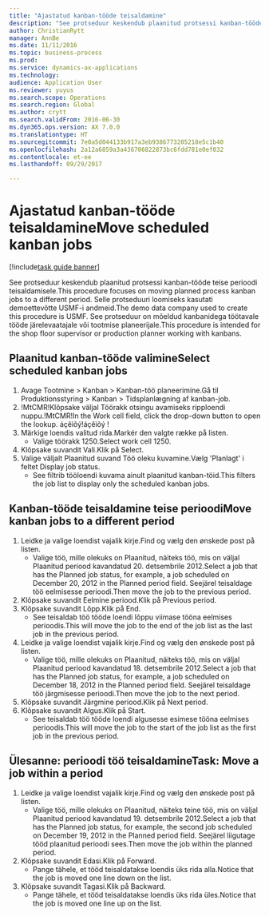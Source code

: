 ```yaml
--- 
title: "Ajastatud kanban-tööde teisaldamine"
description: "See protseduur keskendub plaanitud protsessi kanban-tööde teise perioodi teisaldamisele."
author: ChristianRytt
manager: AnnBe
ms.date: 11/11/2016
ms.topic: business-process
ms.prod: 
ms.service: dynamics-ax-applications
ms.technology: 
audience: Application User
ms.reviewer: yuyus
ms.search.scope: Operations
ms.search.region: Global
ms.author: crytt
ms.search.validFrom: 2016-06-30
ms.dyn365.ops.version: AX 7.0.0
ms.translationtype: HT
ms.sourcegitcommit: 7e0a5d044133b917a3eb9386773205218e5c1b40
ms.openlocfilehash: 2a12a6859a3a436706822873bc6fdd781e0ef032
ms.contentlocale: et-ee
ms.lasthandoff: 09/29/2017

---
```

# <a name="move-scheduled-kanban-jobs"></a><span data-ttu-id="2db54-103">Ajastatud kanban-tööde teisaldamine</span><span class="sxs-lookup"><span data-stu-id="2db54-103">Move scheduled kanban jobs</span></span>

[!include[task guide banner](../../includes/task-guide-banner.md)]

<span data-ttu-id="2db54-104">See protseduur keskendub plaanitud protsessi kanban-tööde teise perioodi teisaldamisele.</span><span class="sxs-lookup"><span data-stu-id="2db54-104">This procedure focuses on moving planned process kanban jobs to a different period.</span></span> <span data-ttu-id="2db54-105">Selle protseduuri loomiseks kasutati demoettevõtte USMF-i andmeid.</span><span class="sxs-lookup"><span data-stu-id="2db54-105">The demo data company used to create this procedure is USMF.</span></span> <span data-ttu-id="2db54-106">See protseduur on mõeldud kanbanidega töötavale tööde järelevaatajale või tootmise planeerijale.</span><span class="sxs-lookup"><span data-stu-id="2db54-106">This procedure is intended for the shop floor supervisor or production planner working with kanbans.</span></span>


## <a name="select-scheduled-kanban-jobs"></a><span data-ttu-id="2db54-107">Plaanitud kanban-tööde valimine</span><span class="sxs-lookup"><span data-stu-id="2db54-107">Select scheduled kanban jobs</span></span>
1. <span data-ttu-id="2db54-108">Avage Tootmine > Kanban > Kanban-töö planeerimine.</span><span class="sxs-lookup"><span data-stu-id="2db54-108">Gå til Produktionsstyring > Kanban > Tidsplanlægning af kanban-job.</span></span>
2. <span data-ttu-id="2db54-109">!MtCMR!Klõpsake väljal Töörakk otsingu avamiseks ripploendi nuppu.</span><span class="sxs-lookup"><span data-stu-id="2db54-109">!MtCMR!In the Work cell field, click the drop-down button to open the lookup.</span></span> <span data-ttu-id="2db54-110">áçêìõý!</span><span class="sxs-lookup"><span data-stu-id="2db54-110">áçêìõý !</span></span>
3. <span data-ttu-id="2db54-111">Märkige loendis valitud rida.</span><span class="sxs-lookup"><span data-stu-id="2db54-111">Markér den valgte række på listen.</span></span>
    * <span data-ttu-id="2db54-112">Valige töörakk 1250.</span><span class="sxs-lookup"><span data-stu-id="2db54-112">Select work cell 1250.</span></span>  
4. <span data-ttu-id="2db54-113">Klõpsake suvandit Vali.</span><span class="sxs-lookup"><span data-stu-id="2db54-113">Klik på Select.</span></span>
5. <span data-ttu-id="2db54-114">Valige väljalt Plaanitud suvand Töö oleku kuvamine.</span><span class="sxs-lookup"><span data-stu-id="2db54-114">Vælg 'Planlagt' i feltet Display job status.</span></span>
    * <span data-ttu-id="2db54-115">See filtrib tööloendi kuvama ainult plaanitud kanban-töid.</span><span class="sxs-lookup"><span data-stu-id="2db54-115">This filters the job list to display only the scheduled kanban jobs.</span></span>  

## <a name="move-kanban-jobs-to-a-different-period"></a><span data-ttu-id="2db54-116">Kanban-tööde teisaldamine teise perioodi</span><span class="sxs-lookup"><span data-stu-id="2db54-116">Move kanban jobs to a different period</span></span>
1. <span data-ttu-id="2db54-117">Leidke ja valige loendist vajalik kirje.</span><span class="sxs-lookup"><span data-stu-id="2db54-117">Find og vælg den ønskede post på listen.</span></span>
    * <span data-ttu-id="2db54-118">Valige töö, mille olekuks on Plaanitud, näiteks töö, mis on väljal Plaanitud periood kavandatud 20. detsembrile 2012.</span><span class="sxs-lookup"><span data-stu-id="2db54-118">Select a job that has the Planned job status, for example, a job scheduled on December 20, 2012  in the Planned period field.</span></span> <span data-ttu-id="2db54-119">Seejärel teisaldage töö eelmisesse perioodi.</span><span class="sxs-lookup"><span data-stu-id="2db54-119">Then move the job to the previous period.</span></span>  
2. <span data-ttu-id="2db54-120">Klõpsake suvandit Eelmine periood.</span><span class="sxs-lookup"><span data-stu-id="2db54-120">Klik på Previous period.</span></span>
3. <span data-ttu-id="2db54-121">Klõpsake suvandit Lõpp.</span><span class="sxs-lookup"><span data-stu-id="2db54-121">Klik på End.</span></span>
    * <span data-ttu-id="2db54-122">See teisaldab töö tööde loendi lõppu viimase tööna eelmises perioodis.</span><span class="sxs-lookup"><span data-stu-id="2db54-122">This will move the job to the end of the job list as the last job in the previous period.</span></span>  
4. <span data-ttu-id="2db54-123">Leidke ja valige loendist vajalik kirje.</span><span class="sxs-lookup"><span data-stu-id="2db54-123">Find og vælg den ønskede post på listen.</span></span>
    * <span data-ttu-id="2db54-124">Valige töö, mille olekuks on Plaanitud, näiteks töö, mis on väljal Plaanitud periood kavandatud 18. detsembrile 2012.</span><span class="sxs-lookup"><span data-stu-id="2db54-124">Select a job that has the Planned job status, for example, a job scheduled on December 18, 2012 in the Planned period field.</span></span> <span data-ttu-id="2db54-125">Seejärel teisaldage töö järgmisesse perioodi.</span><span class="sxs-lookup"><span data-stu-id="2db54-125">Then move the job to the next period.</span></span>  
5. <span data-ttu-id="2db54-126">Klõpsake suvandit Järgmine periood.</span><span class="sxs-lookup"><span data-stu-id="2db54-126">Klik på Next period.</span></span>
6. <span data-ttu-id="2db54-127">Klõpsake suvandit Algus.</span><span class="sxs-lookup"><span data-stu-id="2db54-127">Klik på Start.</span></span>
    * <span data-ttu-id="2db54-128">See teisaldab töö tööde loendi algusesse esimese tööna eelmises perioodis.</span><span class="sxs-lookup"><span data-stu-id="2db54-128">This will move the job to the start of the job list as the first job in the previous period.</span></span>  

## <a name="task-move-a-job-within-a-period"></a><span data-ttu-id="2db54-129">Ülesanne: perioodi töö teisaldamine</span><span class="sxs-lookup"><span data-stu-id="2db54-129">Task: Move a job within a period</span></span>
1. <span data-ttu-id="2db54-130">Leidke ja valige loendist vajalik kirje.</span><span class="sxs-lookup"><span data-stu-id="2db54-130">Find og vælg den ønskede post på listen.</span></span>
    * <span data-ttu-id="2db54-131">Valige töö, mille olekuks on Plaanitud, näiteks teine töö, mis on väljal Plaanitud periood kavandatud 19. detsembrile 2012.</span><span class="sxs-lookup"><span data-stu-id="2db54-131">Select a job that has the Planned job status, for example, the second job scheduled on December 19, 2012 in the Planned period field.</span></span> <span data-ttu-id="2db54-132">Seejärel liigutage tööd plaanitud perioodi sees.</span><span class="sxs-lookup"><span data-stu-id="2db54-132">Then move the job within the planned period.</span></span>  
2. <span data-ttu-id="2db54-133">Klõpsake suvandit Edasi.</span><span class="sxs-lookup"><span data-stu-id="2db54-133">Klik på Forward.</span></span>
    * <span data-ttu-id="2db54-134">Pange tähele, et tööd teisaldatakse loendis üks rida alla.</span><span class="sxs-lookup"><span data-stu-id="2db54-134">Notice that the job is moved one line down on the list.</span></span>  
3. <span data-ttu-id="2db54-135">Klõpsake suvandit Tagasi.</span><span class="sxs-lookup"><span data-stu-id="2db54-135">Klik på Backward.</span></span>
    * <span data-ttu-id="2db54-136">Pange tähele, et tööd teisaldatakse loendis üks rida üles.</span><span class="sxs-lookup"><span data-stu-id="2db54-136">Notice that the job is moved one line up on the list.</span></span>  


